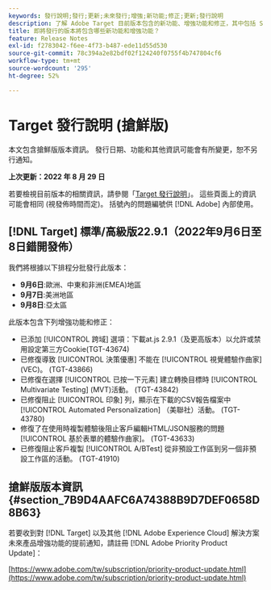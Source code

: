 ```yaml
---
keywords: 發行說明;發行;更新;未來發行;增強;新功能;修正;更新;發行說明
description: 了解 Adobe Target 目前版本包含的新功能、增強功能和修正，其中包括 SDK、API 和 JavaScript 程式庫。
title: 即將發行的版本將包含哪些新功能和增強功能？
feature: Release Notes
exl-id: f2783042-f6ee-4f73-b487-ede11d55d530
source-git-commit: 78c394a2e82bdf02f124240f0755f4b747804cf6
workflow-type: tm+mt
source-wordcount: '295'
ht-degree: 52%

---
```


# Target 發行說明 (搶鮮版)

本文包含搶鮮版版本資訊。 發行日期、功能和其他資訊可能會有所變更，恕不另行通知。

**上次更新：2022 年 8 月 29 日**

若要檢視目前版本的相關資訊，請參閱「[Target 發行說明](release-notes.md)」。 這些頁面上的資訊可能會相同 (視發佈時間而定)。 括號內的問題編號供 [!DNL Adobe] 內部使用。

## [!DNL Target] 標準/高級版22.9.1（2022年9月6日至8日錯開發佈）

我們將根據以下排程分批發行此版本：

* **9月6日**:歐洲、中東和非洲(EMEA)地區
* **9月7日**:美洲地區
* **9月8日**:亞太區

此版本包含下列增強功能和修正：

* 已添加 [!UICONTROL 跨域] 選項：下載at.js 2.9.1（及更高版本）以允許或禁用設定第三方Cookie(TGT-43674)
* 已修復導致 [!UICONTROL 決策優惠] 不能在 [!UICONTROL 視覺體驗作曲家] (VEC)。 (TGT-43866)
* 已修復在選擇 [!UICONTROL 已按一下元素] 建立轉換目標時 [!UICONTROL Multivariate Testing] (MVT)活動。 (TGT-43842)
* 已修復阻止 [!UICONTROL 印象] 列，顯示在下載的CSV報告檔案中 [!UICONTROL Automated Personalization] （美聯社）活動。 (TGT-43780)
* 修復了在使用時複製體驗後阻止客戶編輯HTML/JSON服務的問題 [!UICONTROL 基於表單的體驗作曲家]。 (TGT-43633)
* 已修復阻止客戶複製 [!UICONTROL A/BTest] 從非預設工作區到另一個非預設工作區的活動。 (TGT-41910)

## 搶鮮版版本資訊 {#section_7B9D4AAFC6A74388B9D7DEF0658D8B63}

若要收到對 [!DNL Target] 以及其他 [!DNL Adobe Experience Cloud] 解決方案未來產品增強功能的提前通知，請註冊 [!DNL Adobe Priority Product Update]：

[https://www.adobe.com/tw/subscription/priority-product-update.html](https://www.adobe.com/tw/subscription/priority-product-update.html)
